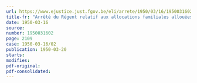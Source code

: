 ```yaml
---
url: https://www.ejustice.just.fgov.be/eli/arrete/1950/03/16/1950031602/justel
title-fr: "Arrêté du Régent relatif aux allocations familiales allouées au personnel rétribué par l'Etat"
date: 1950-03-16
source:
number: 1950031602
page: 2109
case: 1950-03-16/02
publication: 1950-03-20
starts:
modifies:
pdf-original:
pdf-consolidated:
---
```


